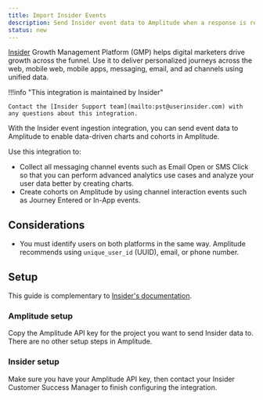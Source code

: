 ```yaml
---
title: Import Insider Events
description: Send Insider event data to Amplitude when a response is received.
status: new
--- 
```


[Insider](https://useinsider.com/) Growth Management Platform (GMP) helps digital marketers drive growth across the funnel. Use it to deliver personalized journeys across the web, mobile web, mobile apps, messaging, email, and ad channels using unified data.

!!!info "This integration is maintained by Insider"

    Contact the [Insider Support team](mailto:pst@userinsider.com) with any questions about this integration.

With the Insider event ingestion integration, you can send event data to Amplitude to enable data-driven charts and cohorts in Amplitude.

Use this integration to:

- Collect all messaging channel events such as Email Open or SMS Click so that you can perform advanced analytics use cases and analyze your user data better by creating charts.
- Create cohorts on Amplitude by using channel interaction events such as Journey Entered or In-App events.

## Considerations

- You must identify users on both platforms in the same way. Amplitude recommends using `unique_user_id` (UUID), email, or phone number.

## Setup

This guide is complementary to [Insider's documentation](https://academy.useinsider.com/docs/sending-insider-events-to-amplitude).

### Amplitude setup

Copy the Amplitude API key for the project you want to send Insider data to. There are no other setup steps in Amplitude.

### Insider setup

Make sure you have your Amplitude API key, then contact your Insider Customer Success Manager to finish configuring the integration.